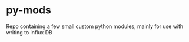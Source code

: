 # py-mods
Repo containing a few small custom python modules, mainly for use with writing to influx DB
